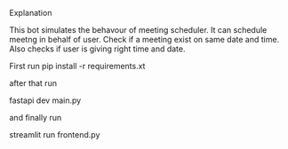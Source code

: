 Explanation

This bot simulates the behavour of meeting scheduler.  It can schedule meetng in behalf of user. Check if a meeting exist on same date and time. Also checks if user is giving right time and date.

First run
pip install -r requirements.xt

after that run

fastapi dev main.py


and finally run 

streamlit run frontend.py


